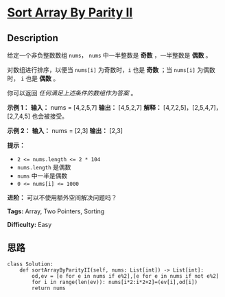 # [Sort Array By Parity II][title]

## Description

给定一个非负整数数组 `nums`，  `nums` 中一半整数是 **奇数** ，一半整数是 **偶数** 。

对数组进行排序，以便当 `nums[i]` 为奇数时，`i` 也是 **奇数** ；当 `nums[i]` 为偶数时， `i` 也是 **偶数** 。

你可以返回 _任何满足上述条件的数组作为答案_ 。



**示例 1：**
            **输入：** nums = [4,2,5,7]    **输出：** [4,5,2,7]    **解释：** [4,7,2,5]，[2,5,4,7]，[2,7,4,5] 也会被接受。    

**示例 2：**
            **输入：** nums = [2,3]    **输出：** [2,3]    



**提示：**

  * `2 <= nums.length <= 2 * 104`
  * `nums.length` 是偶数
  * `nums` 中一半是偶数
  * `0 <= nums[i] <= 1000`



**进阶：** 可以不使用额外空间解决问题吗？


**Tags:** Array, Two Pointers, Sorting

**Difficulty:** Easy

## 思路

``` python3
class Solution:
    def sortArrayByParityII(self, nums: List[int]) -> List[int]:
        od,ev = [e for e in nums if e%2],[e for e in nums if not e%2]
        for i in range(len(ev)): nums[i*2:i*2+2]=(ev[i],od[i])
        return nums

```

[title]: https://leetcode-cn.com/problems/sort-array-by-parity-ii
